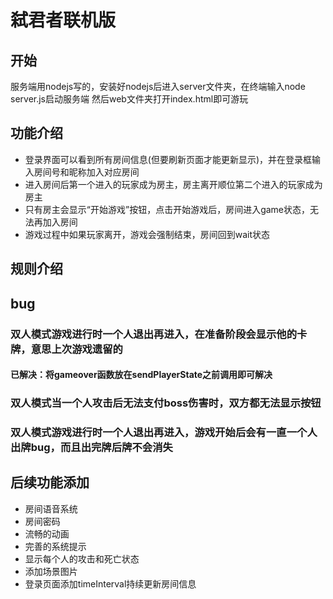 # 弑君者联机版
## 开始
服务端用nodejs写的，安装好nodejs后进入server文件夹，在终端输入node server.js启动服务端
然后web文件夹打开index.html即可游玩
## 功能介绍
- 登录界面可以看到所有房间信息(但要刷新页面才能更新显示)，并在登录框输入房间号和昵称加入对应房间
- 进入房间后第一个进入的玩家成为房主，房主离开顺位第二个进入的玩家成为房主
- 只有房主会显示“开始游戏”按钮，点击开始游戏后，房间进入game状态，无法再加入房间
- 游戏过程中如果玩家离开，游戏会强制结束，房间回到wait状态
## 规则介绍
## bug
### 双人模式游戏进行时一个人退出再进入，在准备阶段会显示他的卡牌，意思上次游戏遗留的
#### 已解决：将gameover函数放在sendPlayerState之前调用即可解决
### 双人模式当一个人攻击后无法支付boss伤害时，双方都无法显示按钮
### 双人模式游戏进行时一个人退出再进入，游戏开始后会有一直一个人出牌bug，而且出完牌后牌不会消失

## 后续功能添加
- 房间语音系统
- 房间密码
- 流畅的动画
- 完善的系统提示
- 显示每个人的攻击和死亡状态
- 添加场景图片
- 登录页面添加timeInterval持续更新房间信息